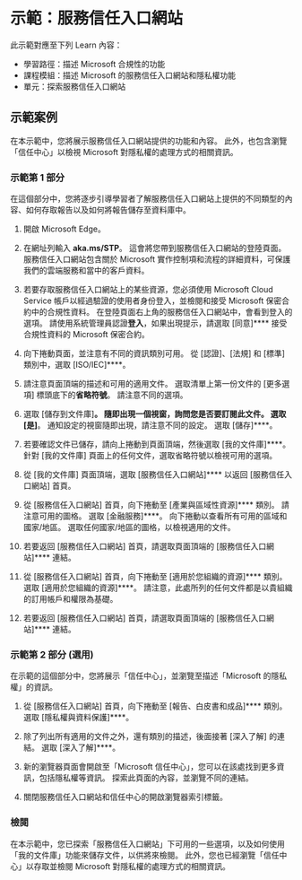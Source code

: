 <!---
---
示範：標題：「服務信任入口網站」學習路徑/模組/單元：'描述 Priva Microsoft 和 Microsoft Purview 的功能;課程模組 1：描述Microsoft的服務信任入口網站和隱私權功能;單元 2：探索服務信任入口網站'
---
--->

# 示範：服務信任入口網站

此示範對應至下列 Learn 內容：

- 學習路徑：描述 Microsoft 合規性的功能
- 課程模組：描述 Microsoft 的服務信任入口網站和隱私權功能
- 單元：探索服務信任入口網站

## 示範案例

在本示範中，您將展示服務信任入口網站提供的功能和內容。 此外，也包含瀏覽「信任中心」以檢視 Microsoft 對隱私權的處理方式的相關資訊。

### 示範第 1 部分

在這個部分中，您將逐步引導學習者了解服務信任入口網站上提供的不同類型的內容、如何存取報告以及如何將報告儲存至資料庫中。

1. 開啟 Microsoft Edge。

1. 在網址列輸入 **aka.ms/STP**。 這會將您帶到服務信任入口網站的登陸頁面。 服務信任入口網站包含關於 Microsoft 實作控制項和流程的詳細資料，可保護我們的雲端服務和當中的客戶資料。

1. 若要存取服務信任入口網站上的某些資源，您必須使用 Microsoft Cloud Service 帳戶以經過驗證的使用者身份登入，並檢閱和接受 Microsoft 保密合約中的合規性資料。 在登陸頁面右上角的服務信任入口網站中，會看到登入的選項。  請使用系統管理員認證**登入**，如果出現提示，請選取 [同意]**** 接受合規性資料的 Microsoft 保密合約。

1. 向下捲動頁面，並注意有不同的資訊類別可用。 從 [認證]、[法規] 和 [標準] 類別中，選取 [ISO/IEC]****。

1. 請注意頁面頂端的描述和可用的適用文件。  選取清單上第一份文件的 [更多選項] 標頭底下的**省略符號**。  請注意不同的選項。

1. 選取 [儲存到文件庫]****。  隨即出現一個視窗，詢問您是否要訂閱此文件。  選取 [是]****。 通知設定的視窗隨即出現，請注意不同的設定。 選取 [儲存]****。

1. 若要確認文件已儲存，請向上捲動到頁面頂端，然後選取 [我的文件庫]****。  針對 [我的文件庫] 頁面上的任何文件，選取省略符號以檢視可用的選項。

1. 從 [我的文件庫] 頁面頂端，選取 [服務信任入口網站]**** 以返回 [服務信任入口網站] 首頁。

1. 從 [服務信任入口網站] 首頁，向下捲動至 [產業與區域性資源]**** 類別。  請注意可用的圖格。  選取 [金融服務]****。  向下捲動以查看所有可用的區域和國家/地區。  選取任何國家/地區的圖格，以檢視適用的文件。

1. 若要返回 [服務信任入口網站] 首頁，請選取頁面頂端的 [服務信任入口網站]**** 連結。

1. 從 [服務信任入口網站] 首頁，向下捲動至 [適用於您組織的資源]**** 類別。 選取 [適用於您組織的資源]****。  請注意，此處所列的任何文件都是以貴組織的訂用帳戶和權限為基礎。

1. 若要返回 [服務信任入口網站] 首頁，請選取頁面頂端的 [服務信任入口網站]**** 連結。

### 示範第 2 部分 (選用)

在示範的這個部分中，您將展示「信任中心」，並瀏覽至描述「Microsoft 的隱私權」的資訊。

1. 從 [服務信任入口網站] 首頁，向下捲動至 [報告、白皮書和成品]**** 類別。 選取 [隱私權與資料保護]****。  

1. 除了列出所有適用的文件之外，還有類別的描述，後面接著 [深入了解] 的連結。  選取 [深入了解]****。

1. 新的瀏覽器頁面會開啟至「Microsoft 信任中心」，您可以在該處找到更多資訊，包括隱私權等資訊。 探索此頁面的內容，並瀏覽不同的連結。

1. 關閉服務信任入口網站和信任中心的開啟瀏覽器索引標籤。

### 檢閱

在本示範中，您已探索「服務信任入口網站」下可用的一些選項，以及如何使用「我的文件庫」功能來儲存文件，以供將來檢閱。  此外，您也已經瀏覽「信任中心」以存取並檢閱 Microsoft 對隱私權的處理方式的相關資訊。
